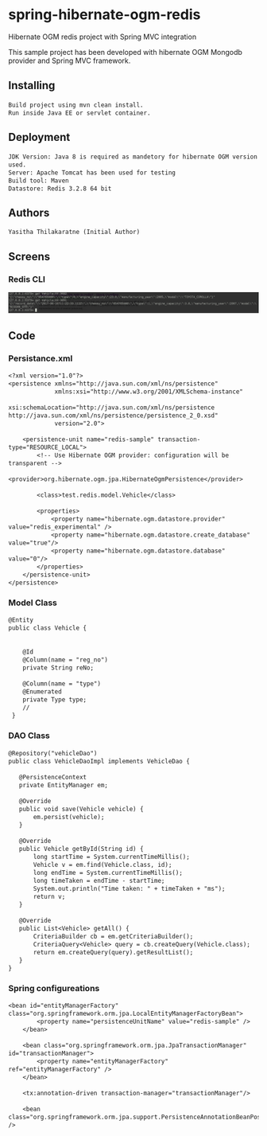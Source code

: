 # spring-hibernate-ogm-redis
Hibernate OGM redis project with Spring MVC integration

This sample project has been developed with hibernate OGM Mongodb provider and Spring MVC framework.

## Installing

    Build project using mvn clean install.
    Run inside Java EE or servlet container.

## Deployment

    JDK Version: Java 8 is required as mandetory for hibernate OGM version used.
    Server: Apache Tomcat has been used for testing
    Build tool: Maven
    Datastore: Redis 3.2.8 64 bit

## Authors

    Yasitha Thilakaratne (Initial Author)
    
## Screens

### Redis CLI
<img src="screens/sreen01_cli.png" alt="Redis CLI" class="inline"/>

## Code
### Persistance.xml
```
<?xml version="1.0"?>
<persistence xmlns="http://java.sun.com/xml/ns/persistence"
             xmlns:xsi="http://www.w3.org/2001/XMLSchema-instance"
             xsi:schemaLocation="http://java.sun.com/xml/ns/persistence http://java.sun.com/xml/ns/persistence/persistence_2_0.xsd"
             version="2.0">

    <persistence-unit name="redis-sample" transaction-type="RESOURCE_LOCAL">
        <!-- Use Hibernate OGM provider: configuration will be transparent -->
        <provider>org.hibernate.ogm.jpa.HibernateOgmPersistence</provider>

        <class>test.redis.model.Vehicle</class>

        <properties>
            <property name="hibernate.ogm.datastore.provider" value="redis_experimental" />
            <property name="hibernate.ogm.datastore.create_database" value="true"/>
            <property name="hibernate.ogm.datastore.database" value="0"/>
        </properties>
    </persistence-unit>
</persistence>
```
### Model Class
```
@Entity
public class Vehicle {


    @Id
    @Column(name = "reg_no")
    private String reNo;

    @Column(name = "type")
    @Enumerated
    private Type type;
    //
 }
 ```
 ### DAO Class
 ```
 @Repository("vehicleDao")
public class VehicleDaoImpl implements VehicleDao {

    @PersistenceContext
    private EntityManager em;

    @Override
    public void save(Vehicle vehicle) {
        em.persist(vehicle);
    }

    @Override
    public Vehicle getById(String id) {
        long startTime = System.currentTimeMillis();
        Vehicle v = em.find(Vehicle.class, id);
        long endTime = System.currentTimeMillis();
        long timeTaken = endTime - startTime;
        System.out.println("Time taken: " + timeTaken + "ms");
        return v;
    }

    @Override
    public List<Vehicle> getAll() {
        CriteriaBuilder cb = em.getCriteriaBuilder();
        CriteriaQuery<Vehicle> query = cb.createQuery(Vehicle.class);
        return em.createQuery(query).getResultList();
    }
}
```
### Spring configureations
```
<bean id="entityManagerFactory" class="org.springframework.orm.jpa.LocalEntityManagerFactoryBean">
        <property name="persistenceUnitName" value="redis-sample" />
    </bean>

    <bean class="org.springframework.orm.jpa.JpaTransactionManager" id="transactionManager">
        <property name="entityManagerFactory" ref="entityManagerFactory" />
    </bean>

    <tx:annotation-driven transaction-manager="transactionManager"/>

    <bean class="org.springframework.orm.jpa.support.PersistenceAnnotationBeanPostProcessor" />
```
